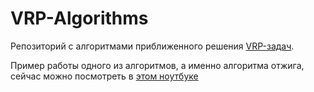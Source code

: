 # VRP-Algorithms

Репозиторий с алгоритмами приближенного решения [VRP-задач](https://en.wikipedia.org/wiki/Vehicle_routing_problem). 

Пример работы одного из алгоритмов, а именно алгоритма отжига, сейчас можно посмотреть в [этом ноутбуке](https://github.com/bumchik2/VRP-Algorithms/blob/main/notebooks/annealing_routes_visualization.ipynb)
